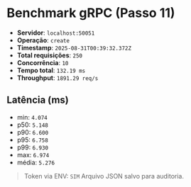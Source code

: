 # Benchmark gRPC (Passo 11)
- **Servidor**: `localhost:50051`
- **Operação**: `create`
- **Timestamp**: `2025-08-31T00:39:32.372Z`
- **Total requisições**: `250`
- **Concorrência**: `10`
- **Tempo total**: `132.19 ms`
- **Throughput**: `1891.29 req/s`
## Latência (ms)
- min: `4.074`
- p50: `5.148`
- p90: `6.600`
- p95: `6.758`
- p99: `6.930`
- max: `6.974`
- média: `5.276`

> Token via ENV: `SIM`
> Arquivo JSON salvo para auditoria.